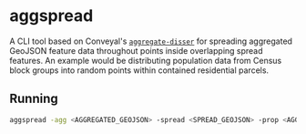 # aggspread

A CLI tool based on Conveyal's [`aggregate-disser`](https://github.com/conveyal/aggregate-disser/) for spreading aggregated GeoJSON feature data throughout points inside overlapping spread features. An example would be distributing population data from Census block groups into random points within contained residential parcels.

## Running

```bash
aggspread -agg <AGGREGATED_GEOJSON> -spread <SPREAD_GEOJSON> -prop <AGGREGATE_PROP> -output <OUTPUT_CSV_FILE>
```
